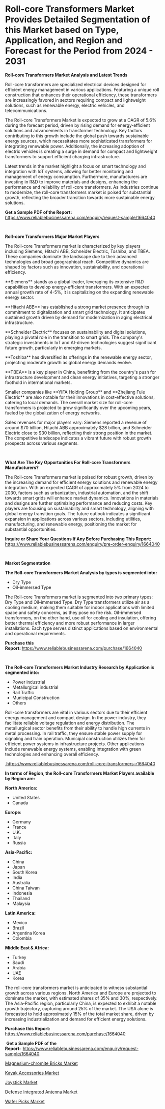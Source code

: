 <p><h1>Roll-core Transformers Market Provides Detailed Segmentation of this Market based on Type, Application, and Region and Forecast for the Period from 2024 - 2031</h1></p><p><strong>Roll-core Transformers Market Analysis and Latest Trends</strong></p>
<p><p>Roll-core transformers are specialized electrical devices designed for efficient energy management in various applications. Featuring a unique roll construction that enhances their operational efficiency, these transformers are increasingly favored in sectors requiring compact and lightweight solutions, such as renewable energy, electric vehicles, and telecommunications.</p><p>The Roll-core Transformers Market is expected to grow at a CAGR of 5.6% during the forecast period, driven by rising demand for energy-efficient solutions and advancements in transformer technology. Key factors contributing to this growth include the global push towards sustainable energy sources, which necessitates more sophisticated transformers for integrating renewable power. Additionally, the increasing adoption of electric vehicles is creating a surge in demand for compact and lightweight transformers to support efficient charging infrastructure.</p><p>Latest trends in the market highlight a focus on smart technology and integration with IoT systems, allowing for better monitoring and management of energy consumption. Furthermore, manufacturers are investing in R&D to improve materials and designs, enhancing the performance and reliability of roll-core transformers. As industries continue to modernize, the roll-core transformers market is poised for substantial growth, reflecting the broader transition towards more sustainable energy solutions.</p></p>
<p><strong>Get a Sample PDF of the Report:&nbsp;</strong> <a href="https://www.reliablebusinessarena.com/enquiry/request-sample/1664040?utm_campaign=1259&utm_medium=2&utm_source=Github&utm_content=ia&utm_term=28092024&utm_id=roll-core-transformers">https://www.reliablebusinessarena.com/enquiry/request-sample/1664040</a></p>
<p>&nbsp;</p>
<p><strong>Roll-core Transformers Major Market Players</strong></p>
<p><p>The Roll-core Transformers market is characterized by key players including Siemens, Hitachi ABB, Schneider Electric, Toshiba, and TBEA. These companies dominate the landscape due to their advanced technologies and broad geographical reach. Competitive dynamics are shaped by factors such as innovation, sustainability, and operational efficiency.</p><p>**Siemens** stands as a global leader, leveraging its extensive R&D capabilities to develop energy-efficient transformers. With an expected annual growth rate of 4-5%, it is capitalizing on the expanding renewable energy sector.</p><p>**Hitachi ABB** has established a strong market presence through its commitment to digitalization and smart grid technology. It anticipates sustained growth driven by demand for modernization in aging electrical infrastructure.</p><p>**Schneider Electric** focuses on sustainability and digital solutions, playing a pivotal role in the transition to smart grids. The company's strategic investments in IoT and AI-driven technologies suggest significant future growth, particularly in emerging markets.</p><p>**Toshiba** has diversified its offerings in the renewable energy sector, projecting moderate growth as global energy demands evolve. </p><p>**TBEA** is a key player in China, benefitting from the country's push for infrastructure development and clean energy initiatives, targeting a stronger foothold in international markets.</p><p>Smaller companies like **YIFA Holding Group** and **Zhejiang Fule Electric** are also notable for their innovations in cost-effective solutions, catering to local demands. The overall market size for roll-core transformers is projected to grow significantly over the upcoming years, fueled by the globalization of energy networks.</p><p>Sales revenues for major players vary: Siemens reported a revenue of around $70 billion, Hitachi ABB approximately $28 billion, and Schneider Electric close to $30 billion, reflecting their strong position in the market. The competitive landscape indicates a vibrant future with robust growth prospects across various segments.</p></p>
<p>&nbsp;</p>
<p><strong>What Are The Key Opportunities For Roll-core Transformers Manufacturers?</strong></p>
<p><p>The Roll-core Transformers market is poised for robust growth, driven by the increasing demand for efficient energy solutions and renewable energy integration. With an expected CAGR of approximately 5% from 2024 to 2030, factors such as urbanization, industrial automation, and the shift towards smart grids will enhance market dynamics. Innovations in materials and designs are further optimizing performance and reducing costs. Key players are focusing on sustainability and smart technology, aligning with global energy transition goals. The future outlook indicates a significant expansion in applications across various sectors, including utilities, manufacturing, and renewable energy, positioning the market for substantial opportunities.</p></p>
<p><strong>Inquire or Share Your Questions If Any Before Purchasing This Report:</strong> <a href="https://www.reliablebusinessarena.com/enquiry/pre-order-enquiry/1664040?utm_campaign=1259&utm_medium=2&utm_source=Github&utm_content=ia&utm_term=28092024&utm_id=roll-core-transformers">https://www.reliablebusinessarena.com/enquiry/pre-order-enquiry/1664040</a></p>
<p>&nbsp;</p>
<p><strong>Market Segmentation</strong></p>
<p><strong>The Roll-core Transformers Market Analysis by types is segmented into:</strong></p>
<p><ul><li>Dry Type</li><li>Oil-immersed Type</li></ul></p>
<p><p>The Roll-core Transformers market is segmented into two primary types: Dry Type and Oil-immersed Type. Dry Type transformers utilize air as a cooling medium, making them suitable for indoor applications with limited space and safety concerns, as they pose no fire risk. Oil-immersed transformers, on the other hand, use oil for cooling and insulation, offering better thermal efficiency and more robust performance in larger installations. Each type serves distinct applications based on environmental and operational requirements.</p></p>
<p><strong>Purchase this Report:&nbsp;</strong><a href="https://www.reliablebusinessarena.com/purchase/1664040?utm_campaign=1259&utm_medium=2&utm_source=Github&utm_content=ia&utm_term=28092024&utm_id=roll-core-transformers">https://www.reliablebusinessarena.com/purchase/1664040</a></p>
<p>&nbsp;</p>
<p><strong>The Roll-core Transformers Market Industry Research by Application is segmented into:</strong></p>
<p><ul><li>Power industrial</li><li>Metallurgical industrial</li><li>Rail Traffic</li><li>Municipal Construction</li><li>Others</li></ul></p>
<p><p>Roll-core transformers are vital in various sectors due to their efficient energy management and compact design. In the power industry, they facilitate reliable voltage regulation and energy distribution. The metallurgical sector benefits from their ability to handle high currents in metal processing. In rail traffic, they ensure stable power supply for signaling and train operation. Municipal construction utilizes them for efficient power systems in infrastructure projects. Other applications include renewable energy systems, enabling integration with green technologies and enhancing overall efficiency.</p></p>
<p><a href="https://www.reliablebusinessarena.com/roll-core-transformers-r1664040?utm_campaign=1259&utm_medium=2&utm_source=Github&utm_content=ia&utm_term=28092024&utm_id=roll-core-transformers">&nbsp;https://www.reliablebusinessarena.com/roll-core-transformers-r1664040</a></p>
<p><strong>In terms of Region, the Roll-core Transformers Market Players available by Region are:</strong></p>
<p>
    <p> <strong> North America: </strong>
        <ul>
            <li>United States</li>
            <li>Canada</li>
        </ul>
        </p> 
    <p> <strong> Europe: </strong>
        <ul>
            <li>Germany</li>
            <li>France</li>
            <li>U.K.</li>
            <li>Italy</li>
            <li>Russia</li>
        </ul>
        </p> 
    <p> <strong> Asia-Pacific: </strong>
        <ul>
            <li>China</li>
            <li>Japan</li>
            <li>South Korea</li>
            <li>India</li>
            <li>Australia</li>
            <li>China Taiwan</li>
            <li>Indonesia</li>
            <li>Thailand</li>
            <li>Malaysia</li>
        </ul>
        </p> 
    <p> <strong> Latin America: </strong>
        <ul>
            <li>Mexico</li>
            <li>Brazil</li>
            <li>Argentina Korea</li>
            <li>Colombia</li>
        </ul>
        </p> 
    <p> <strong> Middle East & Africa: </strong>
        <ul>
            <li>Turkey</li>
            <li>Saudi</li>
            <li>Arabia</li>
            <li>UAE</li>
            <li>Korea</li>
        </ul>
    </p>
    </p>
<p><p>The roll-core transformers market is anticipated to witness substantial growth across various regions. North America and Europe are projected to dominate the market, with estimated shares of 35% and 30%, respectively. The Asia-Pacific region, particularly China, is expected to exhibit a notable growth trajectory, capturing around 25% of the market. The USA alone is forecasted to hold approximately 15% of the total market share, driven by increasing industrialization and demand for efficient energy solutions.</p></p>
<p><strong>Purchase this Report: </strong><a href="https://www.reliablebusinessarena.com/purchase/1664040?utm_campaign=1259&utm_medium=2&utm_source=Github&utm_content=ia&utm_term=28092024&utm_id=roll-core-transformers">https://www.reliablebusinessarena.com/purchase/1664040</a></p>
<p>&nbsp;<strong>Get a Sample PDF of the Report:&nbsp;&nbsp;</strong><a href="https://www.reliablebusinessarena.com/enquiry/request-sample/1664040?utm_campaign=1259&utm_medium=2&utm_source=Github&utm_content=ia&utm_term=28092024&utm_id=roll-core-transformers">https://www.reliablebusinessarena.com/enquiry/request-sample/1664040</a></p>
<p><strong></strong></p>
<p><p><a href="https://github.com/guneycigdem35/Market-Research-Report-List-5/blob/main/magnesium-chromite-bricks-market.md?utm_campaign=1259&utm_medium=2&utm_source=Github&utm_content=ia&utm_term=28092024&utm_id=roll-core-transformers">Magnesium-chromite Bricks Market</a></p><p><a href="https://www.linkedin.com/pulse/kayak-accessories-market-segmentation-geographical-regions-forcast-5qotf?utm_campaign=1259&utm_medium=2&utm_source=Github&utm_content=ia&utm_term=28092024&utm_id=roll-core-transformers">Kayak Accessories Market</a></p><p><a href="https://www.linkedin.com/pulse/joystick-market-analysis-report-global-insights-region-type-kcuof?utm_campaign=1259&utm_medium=2&utm_source=Github&utm_content=ia&utm_term=28092024&utm_id=roll-core-transformers">Joystick Market</a></p><p><a href="https://issuu.com/reportprime-2/docs/defense-integrated-antenna-market-s_88d57ebf464194?utm_campaign=1259&utm_medium=2&utm_source=Github&utm_content=ia&utm_term=28092024&utm_id=roll-core-transformers">Defense Integrated Antenna Market</a></p><p><a href="https://issuu.com/reportprime-2/docs/wafer-picks-market-size-2030.pptx_a4ad3da8f4b4fd?utm_campaign=1259&utm_medium=2&utm_source=Github&utm_content=ia&utm_term=28092024&utm_id=roll-core-transformers">Wafer Picks Market</a></p></p>